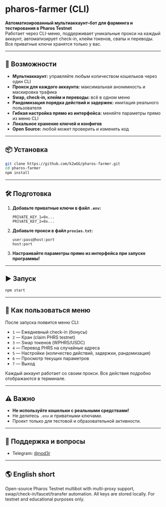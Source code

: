 # pharos-farmer (CLI)

**Автоматизированный мультиаккаунт-бот для фарминга и тестирования в Pharos Testnet**  
Работает через CLI-меню, поддерживает уникальные прокси на каждый аккаунт, автоматизирует check-in, клейм токенов, свапы и переводы. Все приватные ключи хранятся только у вас.

---

## 🚀 Возможности

- **Мультиаккаунт:** управляйте любым количеством кошельков через один CLI
- **Прокси для каждого аккаунта:** максимальная анонимность и маскировка трафика
- **Swap, check-in, клейм и переводы:** всё в одном меню
- **Рандомизация порядка действий и задержек:** имитация реального пользователя
- **Гибкая настройка прямо из интерфейса:** меняйте параметры прямо из меню CLI
- **Локальное хранение ключей и конфигов**
- **Open Source:** любой может проверить и изменить код

---

## 📦 Установка

```bash
git clone https://github.com/k2wGG/pharos-farmer.git
cd pharos-farmer
npm install
````

---

## 🛠 Подготовка

1. **Добавьте приватные ключи в файл `.env`:**

   ```env
   PRIVATE_KEY_1=0x...
   PRIVATE_KEY_2=0x...
   ```
2. **Добавьте прокси в файл `proxies.txt`:**

   ```
   user:pass@host:port
   host:port
   ```
3. **Настраивайте параметры прямо из интерфейса при запуске программы!**

---

## ▶️ Запуск

```bash
npm start
```

---

## 🤖 Как пользоваться меню

После запуска появится меню CLI:

* `1` — Ежедневный check-in (бонусы)
* `2` — Кран (claim PHRS testnet)
* `3` — Swap токенов (WPHRS/USDC)
* `4` — Перевод PHRS на случайные адреса
* `5` — Настройки (количество действий, задержки, рандомизация)
* `6` — Просмотр текущих параметров
* `7` — Выход

Каждый аккаунт работает со своим прокси. Все действия подробно отображаются в терминале.

---

## ⚠️ Важно

* **Не используйте кошельки с реальными средствами!**
* Не делитесь `.env` и приватными ключами.
* Проект только для тестовой и образовательной активности.

---

## 💬 Поддержка и вопросы

* Telegram: [@nod3r](https://t.me/nod3r)

---

## 🌎 English short

Open-source Pharos Testnet multibot with multi-proxy support, swap/check-in/faucet/transfer automation.
All keys are stored locally. For testnet and educational purposes only.

